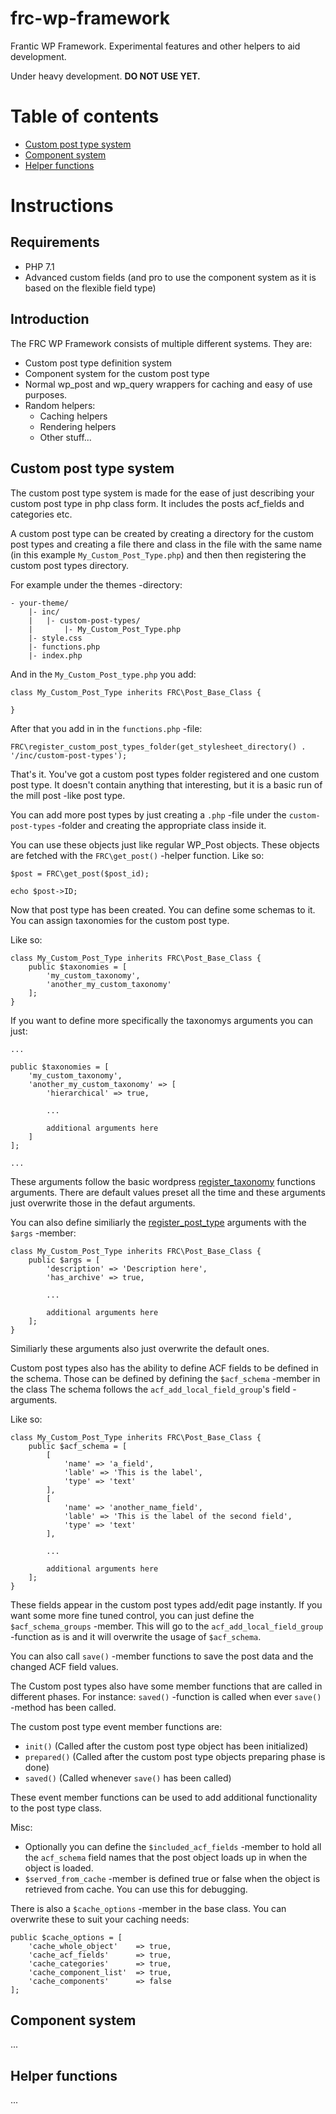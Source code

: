# frc-wp-framework
Frantic WP Framework. Experimental features and other helpers to aid development.

Under heavy development.
**DO NOT USE YET.**

# Table of contents

* [Custom post type system](#custom-post-type-system)
* [Component system](#component-system)
* [Helper functions](#helper-functions)



# Instructions

## Requirements

* PHP 7.1
* Advanced custom fields (and pro to use the component system as it is based on the flexible field type)

## Introduction

The FRC WP Framework consists of multiple different systems. They are:

* Custom post type definition system
* Component system for the custom post type
* Normal wp_post and wp_query wrappers for caching and easy of use purposes.
* Random helpers:
    * Caching helpers
    * Rendering helpers
    * Other stuff...

## Custom post type system

The custom post type system is made for the ease of just describing your custom post type in php class form. It includes the posts acf_fields and categories etc.

A custom post type can be created by creating a directory for the custom post types and creating a file there and class in the file with the same name (in this example `My_Custom_Post_Type.php`) and then then registering the custom post types directory. 

For example under the themes -directory:

```
- your-theme/
    |- inc/
    |   |- custom-post-types/
    |       |- My_Custom_Post_Type.php
    |- style.css
    |- functions.php
    |- index.php

```

And in the `My_Custom_Post_type.php` you add:
```
class My_Custom_Post_Type inherits FRC\Post_Base_Class {

}
```
After that you add in in the `functions.php` -file:
```
FRC\register_custom_post_types_folder(get_stylesheet_directory() . '/inc/custom-post-types');
```

That's it. You've got a custom post types folder registered and one custom post type. It doesn't contain anything that interesting, but it is a basic run of the mill post -like post type.

You can add more post types by just creating a `.php` -file under the `custom-post-types` -folder and creating the appropriate class inside it.

You can use these objects just like regular WP_Post objects. These objects are fetched with the `FRC\get_post()` -helper function. Like so:

```
$post = FRC\get_post($post_id);

echo $post->ID;
```

Now that post type has been created. You can define some schemas to it. You can assign taxonomies for the custom post type.

Like so:
```
class My_Custom_Post_Type inherits FRC\Post_Base_Class {
    public $taxonomies = [
        'my_custom_taxonomy',
        'another_my_custom_taxonomy'
    ];
}
```

If you want to define more specifically the taxonomys arguments you can just:
```
... 

public $taxonomies = [
    'my_custom_taxonomy',
    'another_my_custom_taxonomy' => [
        'hierarchical' => true,

        ...

        additional arguments here
    ]
];

...
```
These arguments follow the basic wordpress [register_taxonomy](https://codex.wordpress.org/Function_Reference/register_taxonomy) functions arguments. There are default values preset all the time and these arguments just overwrite those in the defaut arguments.

You can also define similiarly the [register_post_type](https://codex.wordpress.org/Function_Reference/register_post_type) arguments with the `$args` -member:
```
class My_Custom_Post_Type inherits FRC\Post_Base_Class {
    public $args = [
        'description' => 'Description here',
        'has_archive' => true,

        ...

        additional arguments here
    ];
}
```

Similiarly these arguments also just overwrite the default ones.

Custom post types also has the ability to define ACF fields to be defined in the schema. Those can be defined by defining the `$acf_schema` -member in the class The schema follows the `acf_add_local_field_group`'s field -arguments.

Like so:
```
class My_Custom_Post_Type inherits FRC\Post_Base_Class {
    public $acf_schema = [
        [
            'name' => 'a_field',
            'lable' => 'This is the label',
            'type' => 'text'
        ],
        [
            'name' => 'another_name_field',
            'lable' => 'This is the label of the second field',
            'type' => 'text'
        ],

        ...

        additional arguments here
    ];
}
```

These fields appear in the custom post types add/edit page instantly. If you want some more fine tuned control, you can just define the `$acf_schema_groups` -member. This will go to the `acf_add_local_field_group` -function as is and it will overwrite the usage of `$acf_schema`.

You can also call `save()` -member functions to save the post data and the changed ACF field values.

The Custom post types also have some member functions that are called in different phases. For instance:
`saved()` -function is called when ever `save()` -method has been called.

The custom post type event member functions are:
* `init()` (Called after the custom post type object has been initialized)
* `prepared()` (Called after the custom post type objects preparing phase is done)
* `saved()` (Called whenever `save()` has been called)

These event member functions can be used to add additional functionality to the post type class.

Misc:
* Optionally you can define the `$included_acf_fields` -member to hold all the `acf_schema` field names that the post object loads up in when the object is loaded.
* `$served_from_cache` -member is defined true or false when the object is retrieved from cache. You can use this for debugging.

There is also a `$cache_options` -member in the base class. You can overwrite these to suit your caching needs:
```
public $cache_options = [
    'cache_whole_object'    => true,
    'cache_acf_fields'      => true,
    'cache_categories'      => true,
    'cache_component_list'  => true,
    'cache_components'      => false
];
```

## Component system

...

## Helper functions

...